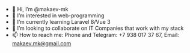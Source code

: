 - 👋 Hi, I’m @makaev-mk
- 👀 I’m interested in web-programming 
- 🌱 I’m currently learning Laravel 8/Vue 3
- 💞️ I’m looking to collaborate on IT Companies that work with my stack
- 📫 How to reach me: Phone and Telegram: +7 938 017 37 67, Email: makaev.mk@gmail.com

<!---
makaev-mk/makaev-mk is a ✨ special ✨ repository because its `README.md` (this file) appears on your GitHub profile.
You can click the Preview link to take a look at your changes.
--->
